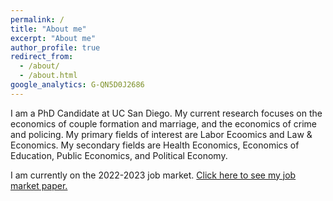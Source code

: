```yaml
---
permalink: /
title: "About me"
excerpt: "About me"
author_profile: true
redirect_from: 
  - /about/
  - /about.html
google_analytics: G-QN5D0J2686
---
```


I am a PhD Candidate at UC San Diego. My current research focuses on the economics of couple formation and marriage, and the economics of crime and policing. 
My primary fields of interest are Labor Ecoomics and Law & Economics. My secondary fields are Health Economics, Economics of Education, Public Economics, and Political Economy. 

I am currently on the 2022-2023 job market. [Click here to see my job market paper.](https://credpath.github.io/files/Redpath_Job_Market_Paper.pdf)
